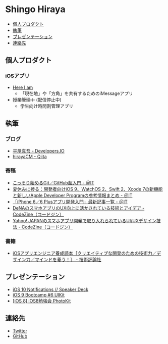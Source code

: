 # Shingo Hiraya
<ul>
<li><a href="#works">個人プロダクト</a></li>
<li><a href="#writing">執筆</a></li>
<li><a href="#presentation">プレゼンテーション</a></li>
<li><a href="#contact">連絡先</a></li>
</ul>


<h2 id="works">個人プロダクト</h2>

### iOSアプリ
- [Here I am](https://itunes.apple.com/jp/app/here-i-am/id1143913696?mt=8)
    - 「現在地」や「方角」を共有するためのiMessageアプリ
- ~~授業管理＋~~ (配信停止中)
    - 学生向け時間割管理アプリ


<h2 id="writing">執筆</h2>

### ブログ
- [平屋真吾 - Developers.IO](http://dev.classmethod.jp/author/hiraya-shingo/)
- [hirayaCM - Qiita](http://qiita.com/hirayaCM)

### 寄稿
- [こっそり始めるGit／GitHub超入門 - ＠IT](http://www.atmarkit.co.jp/ait/series/3190/index.html)
- [夏休みに捗る：開発者向けiOS 9、WatchOS 2、Swift 2、Xcode 7の新機能と新しいApple Developer Programの参考情報まとめ - ＠IT](http://www.atmarkit.co.jp/ait/articles/1507/24/news025.html)
- [「iPhone 6／6 Plusアプリ開発入門」最新記事一覧 - ＠IT](http://www.atmarkit.co.jp/ait/kw/ios8dev.html)
- [DeNAのスマホアプリのUX向上に活かされている技術とアイデア - CodeZine（コードジン）](https://codezine.jp/article/detail/7932)
- [Yahoo! JAPANのスマホアプリ開発で取り入れられているUI/UXデザイン技法 - CodeZine（コードジン）](https://codezine.jp/article/detail/7931)

### 書籍
- [iOSアプリエンジニア養成読本［クリエイティブな開発のための技術力／デザイン力／マインドを養う！］ - 技術評論社](http://gihyo.jp/book/2014/978-4-7741-6385-7)


<h2 id="presentation">プレゼンテーション</h2>

- [iOS 10 Notifications // Speaker Deck](https://speakerdeck.com/hirayacm/ios-10-notifications)
- [iOS 9 Bootcamp #6 UIKit](https://www.slideshare.net/ShingoHiraya/ios-9-bootcamp-6-uikit)
- [\[iOS 8\] iOS8勉強会 PhotoKit](https://www.slideshare.net/ShingoHiraya/20140918-i-os8photokit)


<h2 id="contact">連絡先</h2>

- [Twitter](https://twitter.com/shingohry)
- [GitHub](https://github.com/hirayaCM)
